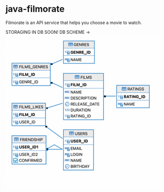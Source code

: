 # java-filmorate

Filmorate is an API service that helps you choose a movie to watch.

STORAGING IN DB SOON!
DB SCHEME ->
![DB SCHEME](./dbdiagram.png)


